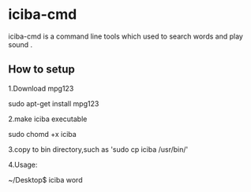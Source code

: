 # iciba-cmd #

iciba-cmd is a command line tools which used to search words and play sound .


## How to setup ##

1.Download mpg123

  sudo apt-get install mpg123

2.make iciba executable 
    
  sudo chomd +x iciba

3.copy to bin directory,such as 'sudo cp iciba /usr/bin/'

4.Usage:

  ~/Desktop$ iciba word 

